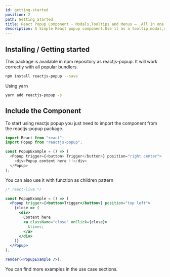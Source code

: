 ```yaml
---
id: getting-started
position: 2
path: Getting Started
title: React Popup Component - Modals,Tooltips and Menus —  All in one
description: A Simple React popup component.Use it as a tooltip,modal,sub-menu and match more ...
---
```


## Installing / Getting started

This package is available in npm repository as reactjs-popup. It will work correctly with all popular bundlers.

```bash
npm install reactjs-popup --save
```

Using yarn

```bash
yarn add reactjs-popup -s
```

## Include the Component

To start using reactjs popup you just need to import the component from the reactjs-popup package.

```javascript
import React from "react";
import Popup from "reactjs-popup";

const PopupExample = () => (
  <Popup trigger={<button> Trigger</button>} position="right center">
    <div>Popup content here !!</div>
  </Popup>
);
```

You can also use it with function as children pattern

```jsx
/* react-live */

const PopupExample = () => (
  <Popup trigger={<button>Trigger</button>} position="top left">
    {close => (
      <div>
        Content here
        <a className="close" onClick={close}>
          &times;
        </a>
      </div>
    )}
  </Popup>
);

render(<PopupExample />);
```

You can find more examples in the use case sections.
